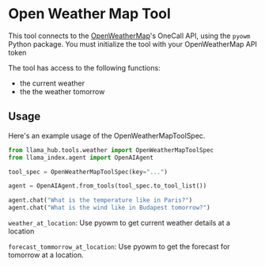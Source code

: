 # Open Weather Map Tool

This tool connects to the [OpenWeatherMap](https://openweathermap.org/api)'s OneCall API, using the `pyowm` Python package. You must initialize the tool with your OpenWeatherMap API token

The tool has access to the following functions:

- the current weather
- the the weather tomorrow

## Usage

Here's an example usage of the OpenWeatherMapToolSpec.

```python
from llama_hub.tools.weather import OpenWeatherMapToolSpec
from llama_index.agent import OpenAIAgent

tool_spec = OpenWeatherMapToolSpec(key="...")

agent = OpenAIAgent.from_tools(tool_spec.to_tool_list())

agent.chat("What is the temperature like in Paris?")
agent.chat("What is the wind like in Budapest tomorrow?")
```

`weather_at_location`: Use pyowm to get current weather details at a location

`forecast_tommorrow_at_location`: Use pyowm to get the forecast for tomorrow at a location.

